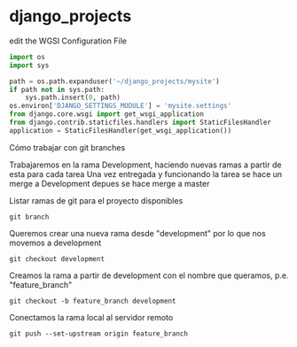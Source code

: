 # django_projects

edit the WGSI Configuration File 

```python
import os
import sys

path = os.path.expanduser('~/django_projects/mysite')
if path not in sys.path:
    sys.path.insert(0, path)
os.environ['DJANGO_SETTINGS_MODULE'] = 'mysite.settings'
from django.core.wsgi import get_wsgi_application
from django.contrib.staticfiles.handlers import StaticFilesHandler
application = StaticFilesHandler(get_wsgi_application())
```
Cómo trabajar con git branches

Trabajaremos en la rama Development, haciendo nuevas ramas a partir de esta para cada tarea
Una vez entregada y funcionando la tarea se hace un merge a Development
depues se hace merge a master

Listar ramas de git para el proyecto disponibles

```git branch```

Queremos crear una nueva rama desde "development" por lo que nos movemos a development

```git checkout development```

Creamos la rama a partir de development con el nombre que queramos, p.e. "feature_branch"

```git checkout -b feature_branch development```

Conectamos la rama local al servidor remoto

```git push --set-upstream origin feature_branch```
